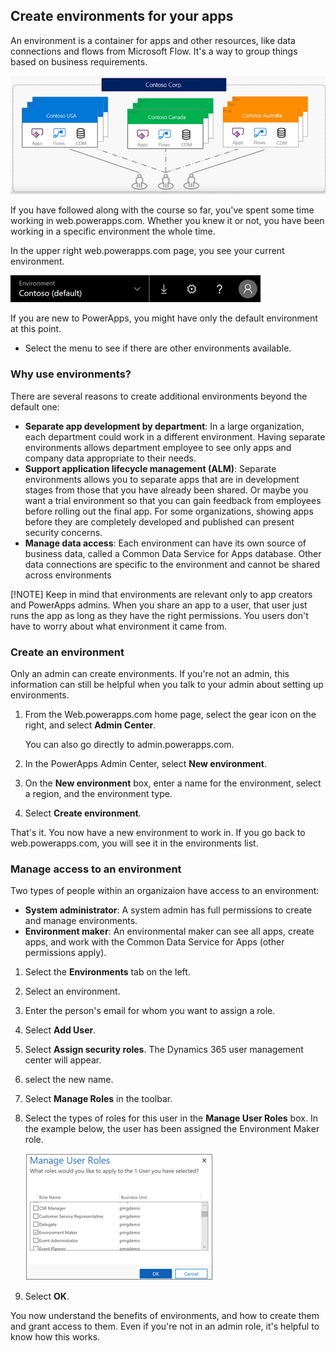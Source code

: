 ## Create environments for your apps
An environment is a container for apps and other resources, like data connections and flows from Microsoft Flow. It's a way to group things based on business requirements.

![Environment picker](../media/powerapps-environments2.png)

If you have followed along with the course so far, you've spent some time working in web.powerapps.com. Whether you knew it or not, you have been working in a specific environment the whole time.

In the upper right web.powerapps.com page, you see your current environment.

![Environment picker](../media/powerapps-environment-picker.png)

If you are new to PowerApps, you might have only the default environment at this point.

- Select the menu to see if there are other environments available.

### Why use environments?
There are several reasons to create additional environments beyond the default one:

- **Separate app development by department**: In a large organization, each department could work in a different environment. Having separate environments allows department employee to see only apps and company data appropriate to their needs.
- **Support application lifecycle management (ALM)**: Separate environments allows you to separate apps that are in development stages from those that you have already been shared. Or maybe you want a trial environment so that you can gain feedback from employees before rolling out the final app. For some organizations, showing apps before they are completely developed and published can present security concerns.
- **Manage data access**: Each environment can have its own source of business data, called a Common Data Service for Apps database. Other data connections are specific to the environment and cannot be shared across environments

[!NOTE] Keep in mind that environments are relevant only to app creators and PowerApps admins. When you share an app to a user, that user just runs the app as long as they have the right permissions. You users don't have to worry about what environment it came from.

### Create an environment
Only an admin can create environments. If you're not an admin, this information can still be helpful when you talk to your admin about setting up environments.

1. From the Web.powerapps.com home page, select the gear icon on the right, and select **Admin Center**.

    You can also go directly to admin.powerapps.com.

2. In the PowerApps Admin Center, select **New environment**. 
3. On the **New environment** box, enter a name for the environment, select a region, and the environment type.
4. Select **Create environment**.

That's it. You now have a new environment to work in. If you go back to web.powerapps.com, you will see it in the environments list.

### Manage access to an environment
Two types of people within an organizaion have access to an environment:

* **System administrator**: A system admin has full permissions to create and manage environments.
* **Environment maker**: An environmental maker can see all apps, create apps, and work with the Common Data Service for Apps (other permissions apply).

1. Select the **Environments** tab on the left.
2. Select an environment.
3. Enter the person's email for whom you want to assign a role.
4. Select **Add User**.
5. Select **Assign security roles**. The Dynamics 365 user management center will appear.
6. select the new name.
7. Select **Manage Roles** in the toolbar.
8. Select the types of roles for this user in the **Manage User Roles** box. In the example below, the user has been assigned the Environment Maker role.

    ![Select a new user role](../media/powerapps-user-roles.png)

9. Select **OK**.

You now understand the benefits of environments, and how to create them and grant access to them. Even if you're not in an admin role, it's helpful to know how this works.